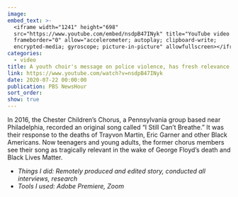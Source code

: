 ```yaml
---
image:
embed_text: >-
  <iframe width="1241" height="698"
  src="https://www.youtube.com/embed/nsdpB47INyk" title="YouTube video player"
  frameborder="0" allow="accelerometer; autoplay; clipboard-write;
  encrypted-media; gyroscope; picture-in-picture" allowfullscreen></iframe>
categories:
  - video
title: A youth choir's message on police violence, has fresh relevance
link: https://www.youtube.com/watch?v=nsdpB47INyk
date: 2020-07-22 00:00:00
publication: PBS NewsHour
sort_order:
show: true
---
```

In 2016, the Chester Children’s Chorus, a Pennsylvania group based near Philadelphia, recorded an original song called “I Still Can’t Breathe.” It was their response to the deaths of Trayvon Martin, Eric Garner and other Black Americans. Now teenagers and young adults, the former chorus members see their song as tragically relevant in the wake of George Floyd’s death and Black Lives Matter.

* *Things I did: Remotely produced and edited story, conducted all interviews, research*
* *Tools I used: Adobe Premiere, Zoom*
